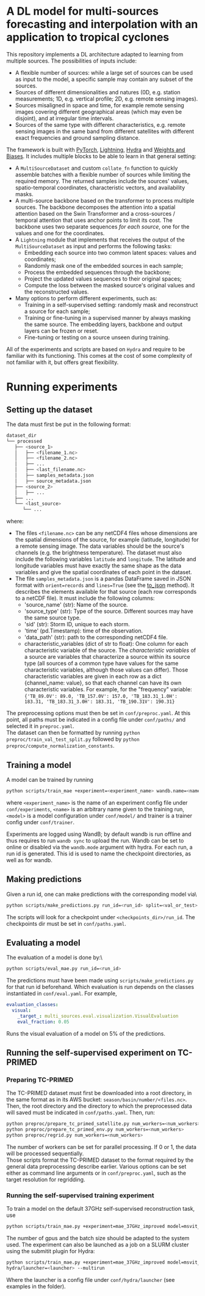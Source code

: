 # A DL model for multi-sources forecasting and interpolation with an application to tropical cyclones
This repository implements a DL architecture adapted to learning from multiple sources. The possibilities of inputs include:
* A flexible number of sources: while a large set of sources can be used as input to the model, a specific sample may contain any subset of the sources.
* Sources of different dimensionalities and natures (0D, e.g. station measurements; 1D, e.g. vertical profile; 2D, e.g. remote sensing images).
* Sources misaligned in space and time, for example remote sensing images covering different geographical areas (which may even be disjoint), and at irregular time intervals.
* Sources of the same type with different characteristics, e.g. remote sensing images in the same band from different satellites with different exact frequencies and ground sampling distance.


The framework is built with [PyTorch](https://pytorch.org/), [Lightning](https://lightning.ai/docs/pytorch/stable/), [Hydra](https://hydra.cc/docs/intro/) and [Weights and Biases](https://wandb.ai/site/). It includes multiple blocks to be able to learn in that general setting:
* A `MultiSourceDataset` and custom `collate_fn` function to quickly assemble batches with a flexible number of sources while limiting the required memory. The returned samples include the sources' values, spatio-temporal coordinates, characteristic vectors, and availability masks.
* A multi-source backbone based on the transformer to process multiple sources. The backbone decomposes the attention into a spatial attention based on the Swin Transformer and a cross-sources / temporal attention that uses anchor points to limit its cost. The backbone uses two separate sequences *for each source*, one for the values and one for the coordinates.
* A `Lightning` module that implements that receives the output of the `MultiSourceDataset` as input and performs the following tasks:
  * Embedding each source into two common latent spaces: values and coordinates;
  * Randomly mask one of the embedded sources in each sample;
  * Process the embedded sequences through the backbone;
  * Project the updated values sequences to their original spaces;
  * Compute the loss between the masked source's original values and the reconstructed values.
* Many options to perform different experiments, such as:
  * Training in a self-supervised setting: randomly mask and reconstruct a source for each sample;
  * Training or fine-tuning in a supervised manner by always masking the same source. The embedding layers, backbone and output layers can be frozen or reset.
  * Fine-tuning or testing on a source unseen during training.

All of the experiments and scripts are based on `Hydra` and require to be familiar with its functioning. This comes at the cost of some complexity of not familiar with it, but offers great flexibility.

# Running experiments
## Setting up the dataset
The data must first be put in the following format:

```bash
dataset_dir
└── processed
   ├── <source_1>
   │   ├── <filename_1.nc>
   │   ├── <filename_2.nc>
   │   ├── ...
   │   ├── <last_filename.nc>
   │   ├── samples_metadata.json
   │   ├── source_metadata.json
   ├── <source_2>
   │   ├── ...
   ├── ...
   └── <last_source>
      └── ...

```

where:
* The files `<filename.nc>` can be any netCDF4 files whose dimensions are the spatial dimensions of the source, for example (latitude, longitude) for a remote sensing image. The data variables should be the source's channels (e.g. the brightness temperature). The dataset must also include the following variables `latitude` and `longitude`. The latitude and longitude variables must have exactly the same shape as the data variables and give the spatial coordinates of each point in the dataset.
* The file `samples_metadata.json` is a pandas DataFrame saved in JSON format with `orient=records` and `lines=True` (see the [to_json](https://pandas.pydata.org/docs/reference/api/pandas.DataFrame.to_json.html) method). It describes the elements available for that source (each row corresponds to a netCDF file). It must include the following columns:
  * 'source_name' (str): Name of the source.
  * 'source_type' (str): Type of the source. Different sources may have the same source type.
  * 'sid' (str): Storm ID, unique to each storm.
  * 'time' (pd.Timestamp): time of the observation.
  * 'data_path' (str): path to the corresponding netCDF4 file.
  * characteristic_variables (dict of str to float): One column for each characteristic variable of the source. The *characteristic variables* of a source are variables that characterize a source within its source type (all sources of a common type have values for the same characteristic variables, although those values can differ). Those characteristic variables are given in each row as a dict {channel_name: value}, so that each channel can have its own characteristic variables. For example, for the "frequency" variable:\
  `{'TB_89.0V': 89.0, 'TB_157.0V': 157.0, 'TB_183.31_1.0H': 183.31, 'TB_183.31_3.0H': 183.31, 'TB_190.31V': 190.31}`

The preprocessing options must then be set in `conf/preproc.yaml`. At this point, all paths must be indicated in a config file under `conf/paths/` and selected it in `preproc.yaml`.\
The dataset can then be formatted by running `python preproc/train_val_test_split.py` followed by `python preproc/compute_normalization_constants`.

## Training a model
A model can be trained by running
```bash
python scripts/train_mae +experiment=<experiment_name> wandb.name=<name> model=<model> trainer=<trainer>
```
where `<experiment_name>` is the name of an experiment config file under `conf/experiments`, `<name>` is an arbitrary name given to the training run, `<model>` is a model configuration under `conf/model/` and trainer is a trainer config under `conf/trainer`.

Experiments are logged using WandB; by default wandb is run offline and thus requires to run `wandb sync` to upload the run. Wandb can be set to online or disabled via the `wandb.mode` argument with hydra. For each run, a run id is generated. This id is used to name the checkpoint directories, as well as for wandb. 

## Making predictions
Given a run id, one can make predictions with the corresponding model via\
```bash
python scripts/make_predictions.py run_id=<run_id> split=<val_or_test>
```

The scripts will look for a checkpoint under `<checkpoints_dir>/run_id`. The checkpoints dir must be set in `conf/paths.yaml`.

## Evaluating a model
The evaluation of a model is done by:\
```bash
python scripts/eval_mae.py run_id=<run_id>
```

The predictions must have been made using `scripts/make_predictions.py` for that run id beforehand. Which evaluation is
run depends on the classes instantiated in `conf/eval.yaml`. For example,
```yaml
evaluation_classes:
  visual:
    _target_: multi_sources.eval.visualization.VisualEvaluation
    eval_fraction: 0.05
```
Runs the visual evaluation of a model on 5\% of the predictions.

## Running the self-supervised experiment on TC-PRIMED
### Preparing TC-PRIMED
The TC-PRIMED dataset must first be downloaded into a root directory, in the same format as in its AWS bucket: `season/basin/number/<files.nc>`. Then, the root directory and the directory to which the preprocessed data will saved must be indicated in `conf/paths.yaml`. Then, run:
```bash
python preproc/prepare_tc_primed_satellite.py num_workers=<num_workers>
python preproc/prepare_tc_primed_env.py num_workers=<num_workers>
python preproc/regrid.py num_workers=<num_workers>
```
The number of workers can be set for parallel processing. If 0 or 1, the data will be processed sequentially.\
Those scripts format the TC-PRIMED dataset to the format required by the general data preprocessing describe earlier. Various options can be set either as command line arguments or in `conf/preproc.yaml`, such as the target resolution for regridding.

### Running the self-supervised training experiment
To train a model on the default 37GHz self-supervised reconstruction task, use
```bash
python scripts/train_mae.py +experiment=mae_37GHz_improved model=msvit_8b_d256 trainer=4gpus wandb.name=<run_name> dataloader.batch_size=<batch_size>
```
The number of gpus and the batch size should be adapted to the system used. The experiment can also be launched as a job on a SLURM cluster using the submitit
plugin for Hydra:
```bash
python scripts/train_mae.py +experiment=mae_37GHz_improved model=msvit_8b_d256 trainer=4gpus wandb.name=<run_name> dataloader.batch_size=<batch_size> 
hydra/launcher=<launcher> --multirun
```
Where the launcher is a config file under `conf/hydra/launcher` (see examples in the folder).